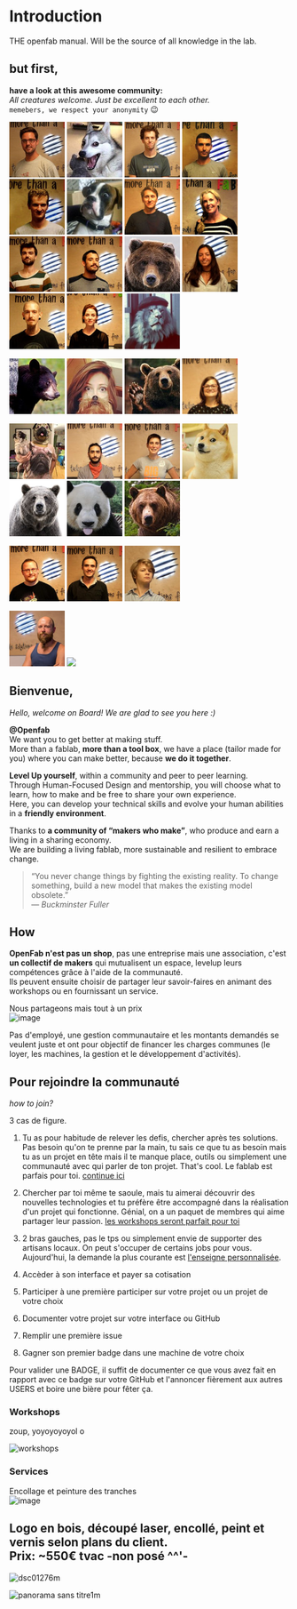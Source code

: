 # Introduction

THE openfab manual. Will be the source of all knowledge in the lab.

## but first,

**have a look at this awesome community:**  
_All creatures welcome. Just be excellent to each other._   
`memebers, we respect your anonymity` 😉

![](.gitbook/assets/lvl1.001.jpg) ![](.gitbook/assets/memebers_04.png) ![](.gitbook/assets/lvl1.002.jpg) ![](.gitbook/assets/lvl1.003.jpg) ![](.gitbook/assets/lvl1.004.jpg) ![](.gitbook/assets/memebers_01.png) ![](.gitbook/assets/lvl1.005.jpg) ![](.gitbook/assets/lvl1.006.jpg) ![](.gitbook/assets/lvl1.007.jpg) ![](.gitbook/assets/lvl1.008.jpg) ![](.gitbook/assets/memebers_03.png) ![](.gitbook/assets/lvl1.009.jpg) ![](.gitbook/assets/lvl1.010.jpg) ![](.gitbook/assets/lvl1.011.jpg) ![](.gitbook/assets/memebers_02.png)

![](.gitbook/assets/memebers_05.png) ![](.gitbook/assets/memebers_06.png) ![](.gitbook/assets/memebers_07.png) ![](.gitbook/assets/lvl3.003.jpg)

![](.gitbook/assets/memebers_08.png) ![](.gitbook/assets/lvl3.002.jpg) ![](.gitbook/assets/lvl3.001.jpg) ![](.gitbook/assets/memebers_09.png) ![](.gitbook/assets/memebers_10.png) ![](.gitbook/assets/memebers_11.png) ![](.gitbook/assets/memebers_12.png)

![](.gitbook/assets/lvl4.003.jpg) ![](.gitbook/assets/lvl4.002.jpg) ![](.gitbook/assets/lvl4.001.jpg)

![](.gitbook/assets/lvl5.jpg)  ![](.gitbook/assets/w.jpg)  

## Bienvenue,

_Hello, welcome on Board! We are glad to see you here :\)_

**@Openfab**  
We want you to get better at making stuff.  
More than a fablab, **more than a tool box**, we have a place \(tailor made for you\) where you can make better, because **we do it together**.

**Level Up yourself**, within a community and peer to peer learning.  
Through Human-Focused Design and mentorship, you will choose what to learn, how to make and be free to share your own experience.  
Here, you can develop your technical skills and evolve your human abilities in a **friendly environment**.

Thanks to **a community of “makers who make”**, who produce and earn a living in a sharing economy.  
We are building a living fablab, more sustainable and resilient to embrace change.

> “You never change things by fighting the existing reality. To change something, build a new model that makes the existing model obsolete.”  
> — _Buckminster Fuller_

## How

**OpenFab n'est pas un shop**, pas une entreprise mais une association, c'est **un collectif de makers** qui mutualisent un espace, levelup leurs compétences grâce à l'aide de la communauté.  
Ils peuvent ensuite choisir de partager leur savoir-faires en animant des workshops ou en fournissant un service.  

Nous partageons mais tout à un prix  
![image](https://user-images.githubusercontent.com/12049360/50536443-01b0cb00-0b55-11e9-88f8-e00be3997ce7.png)

Pas d'employé, une gestion communautaire et les montants demandés se veulent juste et ont pour objectif de financer les charges communes (le loyer, les machines, la gestion et le développement d'activités).  

## Pour rejoindre la communauté

_how to join?_

3 cas de figure.  
1. Tu as pour habitude de relever les defis, chercher après tes solutions. Pas besoin qu'on te prenne par la main, tu sais ce que tu as besoin mais tu as un projet en tête mais il te manque place, outils ou simplement une communauté avec qui parler de ton projet. That's cool. Le fablab est parfais pour toi. [continue ici](community/fablab.md)
2. Chercher par toi même te saoule, mais tu aimerai découvrir des nouvelles technologies et tu préfère être accompagné dans la réalisation d'un projet qui fonctionne. Génial, on a un paquet de membres qui aime partager leur passion. [les workshops seront parfait pour toi](#Workshops)  
3. 2 bras gauches, pas le tps ou simplement envie de supporter des artisans locaux. On peut s'occuper de certains jobs pour vous.  
Aujourd'hui, la demande la plus courante est [l'enseigne personnalisée](#Services).

1. Accèder à son interface et payer sa cotisation
2. Participer à une première participer sur votre projet ou un projet de votre choix
3. Documenter votre projet sur votre interface ou GitHub
4. Remplir une première issue
5. Gagner son premier badge dans une machine de votre choix

Pour valider une BADGE, il suffit de documenter ce que vous avez fait en rapport avec ce badge sur votre GitHub et l'annoncer fièrement aux autres USERS et boire une bière pour fêter ça.


### Workshops

zoup, yoyoyoyoyol o

![workshops](https://macm.org/app/uploads/2017/05/MG_1543_%C2%A9SebastienRoy_dev-2-1.jpg)


### Services
Encollage et peinture des tranches  
![image](https://user-images.githubusercontent.com/12049360/46026179-ff207e80-c0ea-11e8-981a-0df6aa381075.png)

Logo en bois, découpé laser, encollé, peint et vernis selon plans du client.  
Prix: ~550€ tvac  **-non posé ^^'-**
---
![dsc01276m](https://user-images.githubusercontent.com/25099826/46594928-235e6100-cad6-11e8-9484-068f120e4176.jpg)

![panorama sans titre1m](https://user-images.githubusercontent.com/25099826/46594927-22c5ca80-cad6-11e8-8b4e-16bbb1f9c580.jpg)
